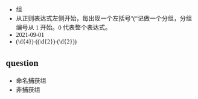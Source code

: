 <font face="SimSun" size=3>

- 组
- 从正则表达式左侧开始，每出现一个左括号"("记做一个分组，分组编号从 1 开始。0 代表整个表达式。
- 2021-09-01
- (\\d{4})-((\\d{2})-(\\d{2}))

## question

- 命名捕获组
- 非捕获组

</font>